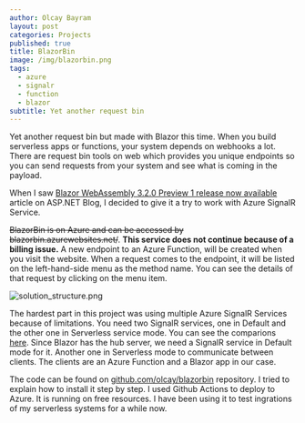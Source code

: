 ```yaml
---
author: Olcay Bayram
layout: post
categories: Projects
published: true
title: BlazorBin
image: /img/blazorbin.png
tags:
  - azure
  - signalr
  - function
  - blazor
subtitle: Yet another request bin
---
```


Yet another request bin but made with Blazor this time. When you build serverless apps or functions, your system depends on webhooks a lot. There are request bin tools on web which provides you unique endpoints so you can send requests from your system and see what is coming in  the payload.

When I saw [Blazor WebAssembly 3.2.0 Preview 1 release now available](https://devblogs.microsoft.com/aspnet/blazor-webassembly-3-2-0-preview-1-release-now-available) article on ASP.NET Blog, I decided to give it a try to work with Azure SignalR Service.

~~BlazorBin is on Azure and can be accessed by blazorbin.azurewebsites.net/~~. **This service does not continue because of a billing issue.** A new endpoint to an Azure Function, will be created when you visit the website. When a request comes to the endpoint, it will be listed on the left-hand-side menu as the method name. You can see the details of that request by clicking on the menu item.


![solution_structure.png]({{site.baseurl}}/img/solution_structure.png)

The hardest part in this project was using multiple Azure SignalR Services because of limitations. You need two SignalR services, one in Default and the other one in Serverless service mode. You can see the comparions [here](https://github.com/Azure/azure-signalr/blob/dev/docs/faq.md#what-is-the-meaning-of-service-mode-defaultserverlessclassic-how-can-i-choose). Since Blazor has the hub server, we need a SignalR service in Default mode for it. Another one in Serverless mode to communicate between clients. The clients are an Azure Function and a Blazor app in our case.

The code can be found on [github.com/olcay/blazorbin](https://github.com/olcay/blazorbin) repository. I tried to explain how to install it step by step. I used Github Actions to deploy to Azure. It is running on free resources. I have been using it to test ingrations of my serverless systems for a while now.
